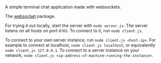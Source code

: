 A simple terminal chat application made with websockets.

The [websocket](https://www.npmjs.com/package/websocket) package.

For trying it out locally, start the server with `node server.js`. The server listens on all hosts on port `8765`.
To connect to it, run `node client.js`.

To connect to your own server instance, run `node client.js <host-ip>`.
For example to connect at localhost,  `node client.js localhost`, or equivalently `node client.js 127.0.0.1`.
To connect to a server instance on your network, `node client.js <ip-address-of-machine-running-the-instance>`.
